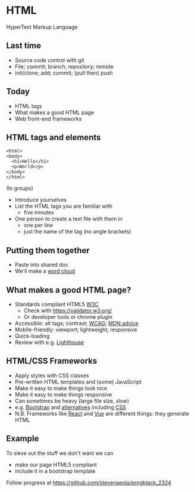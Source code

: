 

# HTML 
HyperText Markup Language


## Last time 


* Source code control with git
* File; commit; branch; repository; remote
* init/clone; add; commit; (pull then) push



## Today

* HTML tags
* What makes a good HTML page
* Web front-end frameworks


## HTML tags and elements

```
<html>
<body>
  <h1>Hello</h1>
  <p>World</p>
</body>
</html>
```


(In groups)

* Introduce yourselves
* List the HTML tags you are familiar with 
  - five minutes
* One person to create a text file with them in
  - one per line
  - just the name of the tag (no angle brackets)


## Putting them together

* Paste into shared doc
* We'll make a [word cloud](https://www.wordclouds.com/)


## What makes a good HTML page?


* Standards compliant HTML5 [W3C](https://www.w3.org/TR/html52/) 
  - Check with <https://validator.w3.org/>
  - Or developer tools or chrome plugin
* Accessible: alt tags; contrast; [WCAG](https://www.w3.org/TR/WCAG21/); [MDN advice](https://developer.mozilla.org/en-US/docs/Learn/Accessibility)
* Mobile-friendly: viewport; lightweight; responsive
* Quick-loading
* Review with e.g. [Lighthouse](https://developers.google.com/web/tools/lighthouse)



## HTML/CSS Frameworks


- Apply styles with CSS classes
- Pre-written HTML templates and (some) JavaScript
- Make it easy to make things look nice
- Make it easy to make things responsive
- Can sometimes be heavy (large file size, slow)
- e.g. [Bootstrap](https://getbootstrap.com/) and [alternatives](https://www.creative-tim.com/blog/educational-tech/bootstrap-alternatives/) including [CSS](https://colorlib.com/wp/free-css3-frameworks/)
- N.B. Frameworks like [React](https://react.dev/) and [Vue](https://vuejs.org/) are different things: they generate HTML



## Example

To sieve out the stuff we don't want we can

- make our page HTML5 compliant
- include it in a bootstrap template

Follow progress at <https://github.com/stevenaeola/progblack_2324>




